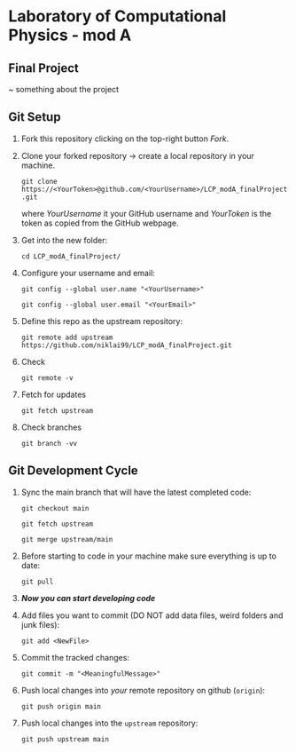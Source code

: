 # Laboratory of Computational Physics - mod A

## Final Project

~ something about the project

## Git Setup

1. Fork this repository clicking on the top-right button *Fork*.

2. Clone your forked repository &rarr; create a local repository in your machine.

   `git clone https://<YourToken>@github.com/<YourUsername>/LCP_modA_finalProject.git`

   where *YourUsername* it your GitHub username and *YourToken* is the token as copied from the GitHub webpage.

3. Get into the new folder:

   `cd LCP_modA_finalProject/`

4. Configure your username and email:

   `git config --global user.name "<YourUsername>"`

   `git config --global user.email "<YourEmail>"`

5. Define this repo as the upstream repository:

   `git remote add upstream https://github.com/niklai99/LCP_modA_finalProject.git`

6. Check

    `git remote -v`

7. Fetch for updates
  
   `git fetch upstream`

8. Check branches

    `git branch -vv`

## Git Development Cycle

1. Sync the main branch that will have the latest completed code:

   `git checkout main`

   `git fetch upstream`

   `git merge upstream/main`

2. Before starting to code in your machine make sure everything is up to date:

    `git pull`

3. ***Now you can start developing code***

4. Add files you want to commit (DO NOT add data files, weird folders and junk files):

    `git add <NewFile>`

5. Commit the tracked changes:

    `git commit -m "<MeaningfulMessage>"`

6. Push local changes into *your* remote repository on github (`origin`):

    `git push origin main`

7. Push local changes into the `upstream` repository:

    `git push upstream main`
